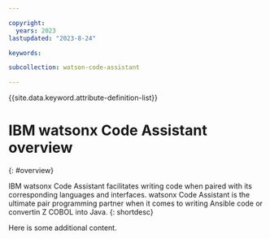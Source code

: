 ```yaml
---

copyright:
  years: 2023
lastupdated: "2023-8-24"

keywords:

subcollection: watson-code-assistant

---
```


{{site.data.keyword.attribute-definition-list}}

# IBM watsonx Code Assistant overview
{: #overview}

IBM watsonx Code Assistant facilitates writing code when paired with its corresponding languages and interfaces. watsonx Code Assistant is the ultimate pair programming partner when it comes to writing Ansible code or convertin Z COBOL into Java.
{: shortdesc}

Here is some additional content.
